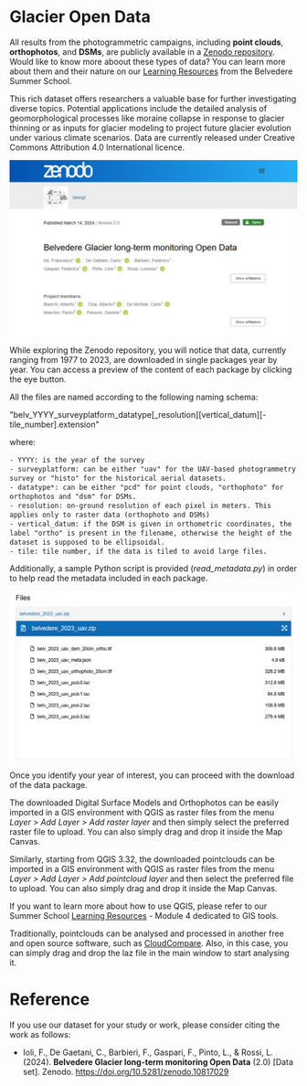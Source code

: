 # Glacier Open Data

All results from the photogrammetric campaigns, including **point clouds**, **orthophotos**, and **DSMs**, are publicly available in a [Zenodo repository](https://zenodo.org/records/10817029). Would like to know more aboout these types of data? You can learn more about them and their nature on our [Learning Resources](learning-resources.md) from the Belvedere Summer School.

This rich dataset offers researchers a valuable base for further investigating diverse topics. Potential applications include the detailed analysis of geomorphological processes like moraine collapse in response to glacier thinning or as inputs for glacier modeling to project future glacier evolution under various climate scenarios. Data are currently released under Creative Commons Attribution 4.0 International licence.

![Zenodo repository screenshot](img/zenodo.png)

While exploring the Zenodo repository, you will notice that data, currently ranging from 1977 to 2023, are downloaded in single packages year by year. You can access a preview of the content of each package by clicking the eye button.

All the files are named according to the following naming schema:

"belv_YYYY_surveyplatform_datatype[_resolution][vertical_datum][-tile_number].extension"

where: 

    - YYYY: is the year of the survey
    - surveyplatform: can be either "uav" for the UAV-based photogrammetry survey or "histo" for the historical aerial datasets.
    - datatype*: can be either "pcd" for point clouds, "orthophoto" for orthophotos and "dsm" for DSMs. 
    - resolution: on-ground resolution of each pixel in meters. This applies only to raster data (orthophoto and DSMs)
    - vertical_datum: if the DSM is given in orthometric coordinates, the label "ortho" is present in the filename, otherwise the height of the dataset is supposed to be ellipsoidal.
    - tile: tile number, if the data is tiled to avoid large files.

Additionally, a sample Python script is provided (*read_metadata.py*) in order to help read the metadata included in each package.

![Example of open data package content for year 2023](img/zenodo-open-data-example.png)

Once you identify your year of interest, you can proceed with the download of the data package.

The downloaded Digital Surface Models and Orthophotos can be easily imported in a GIS environment with QGIS as raster files from the menu *Layer > Add Layer > Add raster layer* and then simply select the preferred raster file to upload. You can also simply drag and drop it inside the Map Canvas.

Similarly, starting from QGIS 3.32, the downloaded pointclouds can be imported in a GIS environment with QGIS as raster files from the menu *Layer > Add Layer > Add pointcloud layer* and then select the preferred file to upload. You can also simply drag and drop it inside the Map Canvas.

If you want to learn more about how to use QGIS, please refer to our Summer School [Learning Resources](https://tars4815.github.io/belvedere-summer-school/module4/module4/) - Module 4 dedicated to GIS tools.

Traditionally, pointclouds can be analysed and processed in another free and open source software, such as [CloudCompare](https://www.danielgm.net/cc/). Also, in this case, you can simply drag and drop the laz file in the main window to start analysing it.


# Reference

If you use our dataset for your study or work, please consider citing the work as follows:

* Ioli, F., De Gaetani, C., Barbieri, F., Gaspari, F., Pinto, L., & Rossi, L. (2024). **Belvedere Glacier long-term monitoring Open Data** (2.0) [Data set]. Zenodo. https://doi.org/10.5281/zenodo.10817029